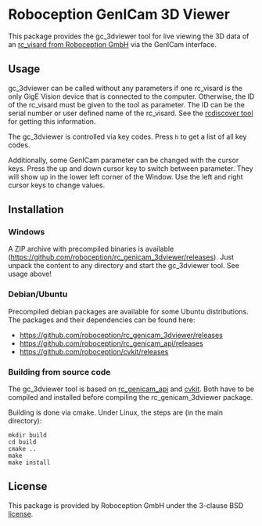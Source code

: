 Roboception GenICam 3D Viewer
=============================

This package provides the gc_3dviewer tool for live viewing the 3D data of an
[rc_visard from Roboception GmbH](https://roboception.com/en/rc_visard-en/) via
the GenICam interface.

Usage
-----

gc_3dviewer can be called without any parameters if one rc_visard is the only
GigE Vision device that is connected to the computer. Otherwise, the ID of the
rc_visard must be given to the tool as parameter. The ID can be the serial
number or user defined name of the rc_visard.
See the [rcdiscover tool](https://github.com/roboception/rcdiscover) for getting
this information.

The gc_3dviewer is controlled via key codes. Press `h` to get a list of all
key codes.

Additionally, some GenICam parameter can be changed with the cursor keys. Press
the up and down cursor key to switch between parameter. They will show up in
the lower left corner of the Window. Use the left and right cursor keys to
change values.

Installation
------------

### Windows

A ZIP archive with precompiled binaries is available
(https://github.com/roboception/rc_genicam_3dviewer/releases). Just unpack the
content to any directory and start the gc_3dviewer tool. See usage above!

### Debian/Ubuntu

Precompiled debian packages are available for some Ubuntu distributions.
The packages and their dependencies can be found here:

* https://github.com/roboception/rc_genicam_3dviewer/releases
* https://github.com/roboception/rc_genicam_api/releases
* https://github.com/roboception/cvkit/releases

### Building from source code

The gc_3dviewer tool is based on [rc_genicam_api](https://github.com/roboception/rc_genicam_api)
and [cvkit](https://github.com/roboception/cvkit).
Both have to be compiled and installed before compiling the rc_genicam_3dviewer package.

Building is done via cmake. Under Linux, the steps are (in the main directory):

```
mkdir build
cd build
cmake ..
make
make install
```

License
-------

This package is provided by Roboception GmbH under the 3-clause BSD [license](LICENSE).

